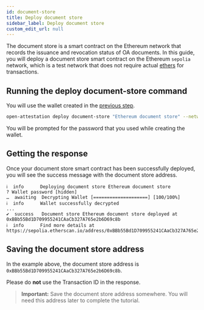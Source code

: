 ```yaml
---
id: document-store
title: Deploy document store
sidebar_label: Deploy document store
custom_edit_url: null
---
```


The document store is a smart contract on the Ethereum network that records the issuance and revocation status of OA documents. In this guide, you will deploy a document store smart contract on the Ethereum `sepolia` network, which is a test network that does not require actual [ethers](/docs/glossary-section/glossary#ether) for transactions.

## Running the deploy document-store command
You will use the wallet created in the [previous step](/docs/ethereum-section/wallet).

```bash
open-attestation deploy document-store "Ethereum document store" --network sepolia --encrypted-wallet-path wallet.json
```

You will be prompted for the password that you used while creating the wallet. 

## Getting the response
Once your document store smart contract has been successfully deployed, you will see the success message with the document store address.

```text
ℹ  info      Deploying document store Ethereum document store
? Wallet password [hidden]
…  awaiting  Decrypting Wallet [====================] [100/100%]
ℹ  info      Wallet successfully decrypted
...
✔  success   Document store Ethereum document store deployed at 0xBBb55Bd1D709955241CAaCb327A765e2b6D69c8b
ℹ  info      Find more details at https://sepolia.etherscan.io/address/0xBBb55Bd1D709955241CAaCb327A765e2b6D69c8b
```

## Saving the document store address
In the example above, the document store address is `0xBBb55Bd1D709955241CAaCb327A765e2b6D69c8b`.

Please do **not** use the Transaction ID in the response.

> **Important:** Save the document store address somewhere. You will need this address later to complete the tutorial.